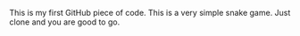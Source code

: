 This is my first GitHub piece of code.
This is a very simple snake game. 
Just clone and you are good to go.

